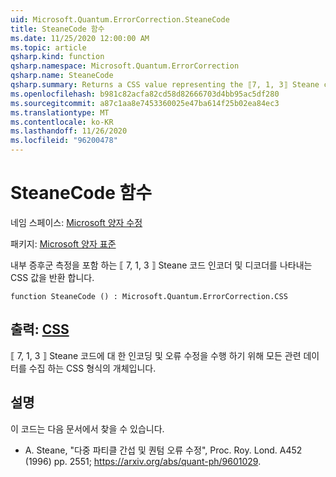 ```yaml
---
uid: Microsoft.Quantum.ErrorCorrection.SteaneCode
title: SteaneCode 함수
ms.date: 11/25/2020 12:00:00 AM
ms.topic: article
qsharp.kind: function
qsharp.namespace: Microsoft.Quantum.ErrorCorrection
qsharp.name: SteaneCode
qsharp.summary: Returns a CSS value representing the ⟦7, 1, 3⟧ Steane code encoder and decoder with in-place syndrome measurement.
ms.openlocfilehash: b981c82acfa82cd58d82666703d4bb95ac5df280
ms.sourcegitcommit: a87c1aa8e7453360025e47ba614f25b02ea84ec3
ms.translationtype: MT
ms.contentlocale: ko-KR
ms.lasthandoff: 11/26/2020
ms.locfileid: "96200478"
---
```

# <a name="steanecode-function"></a>SteaneCode 함수

네임 스페이스: [Microsoft 양자 수정](xref:Microsoft.Quantum.ErrorCorrection)

패키지: [Microsoft 양자 표준](https://nuget.org/packages/Microsoft.Quantum.Standard)


내부 증후군 측정을 포함 하는 ⟦ 7, 1, 3 ⟧ Steane 코드 인코더 및 디코더를 나타내는 CSS 값을 반환 합니다.

```qsharp
function SteaneCode () : Microsoft.Quantum.ErrorCorrection.CSS
```


## <a name="output--css"></a>출력: [CSS](xref:Microsoft.Quantum.ErrorCorrection.CSS)

⟦ 7, 1, 3 ⟧ Steane 코드에 대 한 인코딩 및 오류 수정을 수행 하기 위해 모든 관련 데이터를 수집 하는 CSS 형식의 개체입니다.

## <a name="remarks"></a>설명

이 코드는 다음 문서에서 찾을 수 있습니다.

- A. Steane, "다중 파티클 간섭 및 퀀텀 오류 수정", Proc. Roy. Lond. A452 (1996) pp. 2551; https://arxiv.org/abs/quant-ph/9601029.